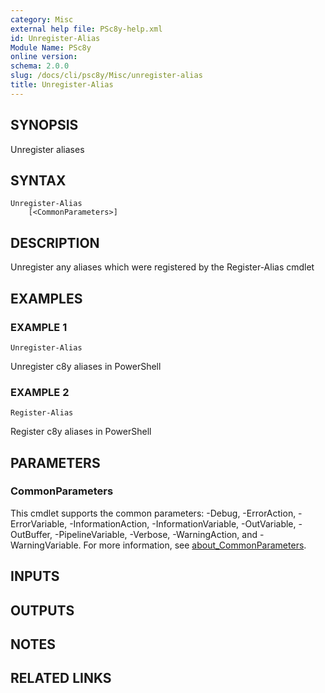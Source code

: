 ```yaml
---
category: Misc
external help file: PSc8y-help.xml
id: Unregister-Alias
Module Name: PSc8y
online version:
schema: 2.0.0
slug: /docs/cli/psc8y/Misc/unregister-alias
title: Unregister-Alias
---
```




## SYNOPSIS
Unregister aliases

## SYNTAX

```
Unregister-Alias
	[<CommonParameters>]
```

## DESCRIPTION
Unregister any aliases which were registered by the Register-Alias cmdlet

## EXAMPLES

### EXAMPLE 1
```
Unregister-Alias
```

Unregister c8y aliases in PowerShell

### EXAMPLE 2
```
Register-Alias
```

Register c8y aliases in PowerShell

## PARAMETERS

### CommonParameters
This cmdlet supports the common parameters: -Debug, -ErrorAction, -ErrorVariable, -InformationAction, -InformationVariable, -OutVariable, -OutBuffer, -PipelineVariable, -Verbose, -WarningAction, and -WarningVariable. For more information, see [about_CommonParameters](http://go.microsoft.com/fwlink/?LinkID=113216).

## INPUTS

## OUTPUTS

## NOTES

## RELATED LINKS
